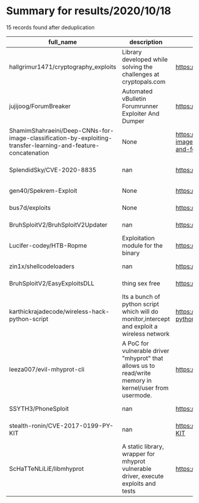 
# Summary for results/2020/10/18
    
15 records found after deduplication

| full_name | description | html_url | matched_list | matched_count | pushed_at | size | stargazers_count | language | forks_count | vul_ids |
|---------------------------------------------------------------------------------------------------------------|---------------------------------------------------------------------------------------------------------|----------------------------------------------------------------------------------------------------------------------------------|-----------------------|-----------------|---------------------------|--------|--------------------|------------------|---------------|-------------------|
| hallgrimur1471/cryptography_exploits | Library developed while solving the challenges at cryptopals.com | https://github.com/hallgrimur1471/cryptography_exploits | ['exploit'] | 1 | 2020-10-18 01:19:55+00:00 | 275 | 0 | Python | 0 | [] |
| jujijoog/ForumBreaker | Automated vBulletin Forumrunner Exploiter And Dumper | https://github.com/jujijoog/ForumBreaker | ['exploit'] | 1 | 2020-10-18 13:40:41+00:00 | 4 | 0 | Shell | 1 | [] |
| ShamimShahraeini/Deep-CNNs-for-image-classification-by-exploiting-transfer-learning-and-feature-concatenation | None | https://github.com/ShamimShahraeini/Deep-CNNs-for-image-classification-by-exploiting-transfer-learning-and-feature-concatenation | ['exploit'] | 1 | 2020-10-18 11:14:07+00:00 | 110191 | 0 | Jupyter Notebook | 0 | [] |
| SplendidSky/CVE-2020-8835 | nan | https://github.com/SplendidSky/CVE-2020-8835 | ['cve-2'] | 1 | 2020-10-18 09:12:37+00:00 | 9 | 0 | C | 0 | ['CVE-2020-8835'] |
| gen40/Spekrem-Exploit | None | https://github.com/gen40/Spekrem-Exploit | ['exploit'] | 1 | 2020-10-18 03:38:56+00:00 | 3 | 0 | | 0 | [] |
| bus7d/exploits | None | https://github.com/bus7d/exploits | ['exploit'] | 1 | 2020-10-18 08:53:28+00:00 | 1 | 0 | Python | 0 | [] |
| BruhSploitV2/BruhSploitV2Updater | nan | https://github.com/BruhSploitV2/BruhSploitV2Updater | ['sploit'] | 1 | 2020-10-18 13:22:54+00:00 | 2 | 0 | | 0 | [] |
| Lucifer-codey/HTB-Ropme | Exploitation module for the binary | https://github.com/Lucifer-codey/HTB-Ropme | ['exploit'] | 1 | 2020-10-18 14:12:07+00:00 | 3 | 0 | Python | 0 | [] |
| zin1x/shellcodeloaders | nan | https://github.com/zin1x/shellcodeloaders | ['shellcode'] | 1 | 2020-10-18 14:24:19+00:00 | 5 | 3 | C | 0 | [] |
| BruhSploitV2/EasyExploitsDLL | thing sex free | https://github.com/BruhSploitV2/EasyExploitsDLL | ['exploit'] | 1 | 2020-10-18 14:25:17+00:00 | 5 | 0 | | 1 | [] |
| karthickrajadecode/wireless-hack-python-script | Its a bunch of python script which will do monitor,intercept and exploit a wireless network | https://github.com/karthickrajadecode/wireless-hack-python-script | ['exploit'] | 1 | 2020-10-18 17:28:45+00:00 | 2 | 0 | Python | 0 | [] |
| leeza007/evil-mhyprot-cli | A PoC for vulnerable driver "mhyprot" that allows us to read/write memory in kernel/user from usermode. | https://github.com/leeza007/evil-mhyprot-cli | ['vulnerability poc'] | 1 | 2020-10-18 06:39:42+00:00 | 2660 | 74 | nan | 29 | [] |
| SSYTH3/PhoneSploit | nan | https://github.com/SSYTH3/PhoneSploit | ['sploit'] | 1 | 2020-10-18 18:05:24+00:00 | 29450 | 0 | Python | 0 | [] |
| stealth-ronin/CVE-2017-0199-PY-KIT | nan | https://github.com/stealth-ronin/CVE-2017-0199-PY-KIT | ['cve-2'] | 1 | 2020-10-18 20:25:11+00:00 | 22 | 0 | Python | 0 | ['CVE-2017-0199'] |
| ScHaTTeNLiLiE/libmhyprot | A static library, wrapper for mhyprot vulnerable driver, execute exploits and tests | https://github.com/ScHaTTeNLiLiE/libmhyprot | ['exploit'] | 1 | 2020-10-18 20:15:02+00:00 | 1697 | 11 | | 8 | [] |

